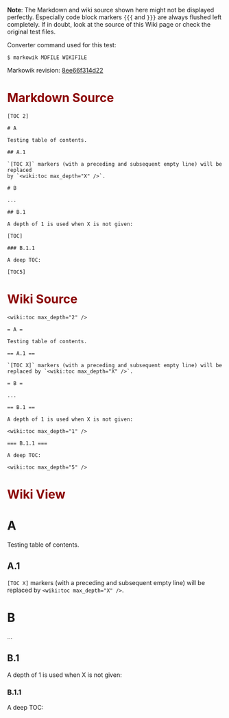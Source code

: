 **Note**: The Markdown and wiki source shown here might not be displayed
perfectly. Especially code block markers `{{{` and `}}}` are always flushed
left completely. If in doubt, look at the source of this Wiki page or check the
original test files.

Converter command used for this test:

```
$ markowik MDFILE WIKIFILE 
```

Markowik revision: [8ee66f314d22](http://code.google.com/p/markowik/source/browse/?r=8ee66f314d22)

# <font color='darkred'>Markdown Source</font> #

```
[TOC 2]

# A

Testing table of contents.

## A.1

`[TOC X]` markers (with a preceding and subsequent empty line) will be replaced
by `<wiki:toc max_depth="X" />`.

# B

...

## B.1

A depth of 1 is used when X is not given:

[TOC]

### B.1.1

A deep TOC:

[TOC5]
```

# <font color='darkred'>Wiki Source</font> #

```
<wiki:toc max_depth="2" />

= A =

Testing table of contents.

== A.1 ==

`[TOC X]` markers (with a preceding and subsequent empty line) will be replaced by `<wiki:toc max_depth="X" />`.

= B =

...

== B.1 ==

A depth of 1 is used when X is not given:

<wiki:toc max_depth="1" />

=== B.1.1 ===

A deep TOC:

<wiki:toc max_depth="5" />
```

# <font color='darkred'>Wiki View</font> #



# A #

Testing table of contents.

## A.1 ##

`[TOC X]` markers (with a preceding and subsequent empty line) will be replaced by `<wiki:toc max_depth="X" />`.

# B #

...

## B.1 ##

A depth of 1 is used when X is not given:



### B.1.1 ###

A deep TOC:

